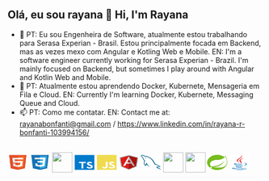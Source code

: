 ## Olá, eu sou rayana 👋 Hi, I'm Rayana

- 🔭 PT: Eu sou Engenheira de Software, atualmente estou trabalhando para Serasa Experian - Brasil. Estou principalmente focada em Backend, mas as vezes mexo com Angular e Kotling Web e Mobile. EN: I'm a software engineer currently working for Serasa Experian - Brazil. I'm mainly focused on Backend, but sometimes I play around with Angular and Kotlin Web and Mobile.
- 🌱 PT: Atualmente estou aprendendo Docker, Kubernete, Mensageria em Fila e Cloud. EN: Currently I'm learning Docker, Kubernete, Messaging Queue and Cloud.
- 📫 PT: Como me contatar. EN: Contact me at: rayanabonfanti@gmail.com / https://www.linkedin.com/in/rayana-r-bonfanti-103994156/

<div style="display: inline_block"><br>
  <img align="center" height="30" width="40" src="https://raw.githubusercontent.com/devicons/devicon/master/icons/html5/html5-original.svg">
  <img align="center" height="30" width="40" src="https://raw.githubusercontent.com/devicons/devicon/master/icons/css3/css3-original.svg">
  <img align="center" height="40" width="40" src="https://img.icons8.com/color/48/null/bootstrap.png">
  <img align="center" height="30" width="40" src="https://raw.githubusercontent.com/devicons/devicon/master/icons/typescript/typescript-plain.svg">
  <img align="center" height="30" width="40" src="https://raw.githubusercontent.com/devicons/devicon/master/icons/javascript/javascript-plain.svg">
  <img align="center" height="30" width="40" src="https://raw.githubusercontent.com/devicons/devicon/master/icons/angularjs/angularjs-original.svg">
  <img align="center" height="30" width="40" src="https://raw.githubusercontent.com/devicons/devicon/master/icons/mysql/mysql-original.svg">  
  <img align="center" height="40" width="40" src="https://img.icons8.com/arcade/64/null/sql.png">  
  <img align="center" height="40" width="40" src="https://img.icons8.com/external-others-amoghdesign/24/null/external-postgres-soleicons-fill-vol-1-others-amoghdesign.png">  
  <img align="center" height="30" width="40" src="https://raw.githubusercontent.com/devicons/devicon/master/icons/spring/spring-original.svg">
  <img align="center" height="30" width="40" src="https://raw.githubusercontent.com/devicons/devicon/master/icons/java/java-original.svg">
</div>
